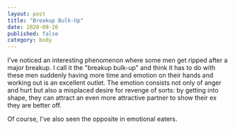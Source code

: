 ```yaml
---
layout: post
title: "Breakup Bulk-Up"
date: 2020-09-26
published: false
category: body
---
```


I've noticed an interesting phenomenon where some men get ripped after a major breakup. I call it the "breakup bulk-up" and think it has to do with these men suddenly having more time and emotion on their hands and working out is an excellent outlet. The emotion consists not only of anger and hurt but also a misplaced desire for revenge of sorts: by getting into shape, they can attract an even more attractive partner to show their ex they are better off.

Of course, I've also seen the opposite in emotional eaters.
